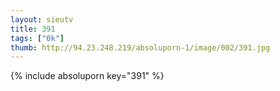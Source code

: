 ```yaml
--- 
layout: sieutv
title: 391
tags: ["0k"]
thumb: http://94.23.248.219/absoluporn-1/image/002/391.jpg
---
```

{% include absoluporn key="391" %} 
